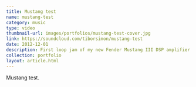 ```yaml
---
title: Mustang test
name: mustang-test
category: music
type: video
thumbnail-url: images/portfolios/mustang-test-cover.jpg
link: https://soundcloud.com/tiborsimon/mustang-test
date: 2012-12-01
description: First loop jam of my new Fender Mustang III DSP amplifier.
collection: portfolio
layout: article.html
---
```


Mustang test.
